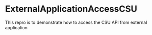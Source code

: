 # ExternalApplicationAccessCSU
This repro is to demonstrate how to access the CSU API from external application
